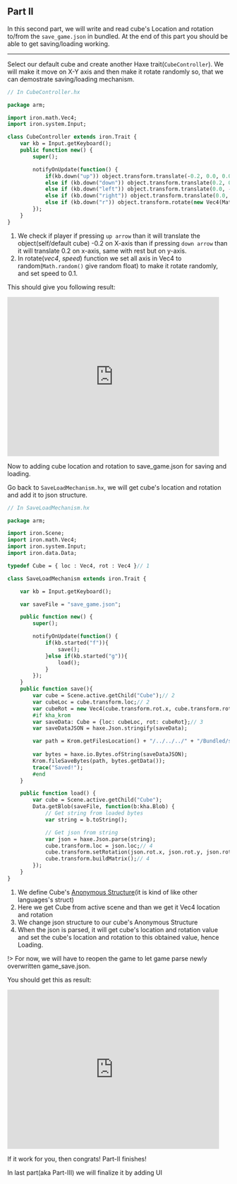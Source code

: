 ## Part II

In this second part, we will write and read cube's Location and rotation to/from the `save_game.json` in bundled. At the end of this part you should be able to get saving/loading working.

---

Select our default cube and create another Haxe trait(`CubeController`). We will make it move on X-Y axis and then make it rotate randomly so, that we can demostrate saving/loading mechanism.

```haxe
// In CubeController.hx

package arm;

import iron.math.Vec4;
import iron.system.Input;

class CubeController extends iron.Trait {
	var kb = Input.getKeyboard();
	public function new() {
		super();

		notifyOnUpdate(function() {
			if(kb.down("up")) object.transform.translate(-0.2, 0.0, 0.0);// 1
			else if (kb.down("down")) object.transform.translate(0.2, 0.0, 0.0);// 1
			else if (kb.down("left")) object.transform.translate(0.0, -0.2, 0.0);// 1
			else if (kb.down("right")) object.transform.translate(0.0, 0.2, 0.0);// 1
			else if (kb.down("r")) object.transform.rotate(new Vec4(Math.random(), Math.random(), Math.random()), 0.1);// 2
		});
	}
}
```
1. We check if player if pressing `up arrow` than it will translate the object(self/default cube) -0.2 on X-axis than if pressing `down arrow` than it will translate 0.2 on x-axis, same with rest but on y-axis.
2. In rotate(*vec4*, *speed*) function we set all axis in Vec4 to random(`Math.random()` give random float) to make it rotate randomly, and set speed to 0.1.

This should give you following result:

<iframe width="480" height="360" src="https://blackgoku36.github.io/armory-tutorials/docassets/save_load_8.mp4" frameborder="0"> </iframe>

Now to adding cube location and rotation to save_game.json for saving and loading.

Go back to `SaveLoadMechanism.hx`, we will get cube's location and rotation and add it to json structure.

```haxe
// In SaveLoadMechanism.hx

package arm;

import iron.Scene;
import iron.math.Vec4;
import iron.system.Input;
import iron.data.Data;

typedef Cube = { loc : Vec4, rot : Vec4 }// 1

class SaveLoadMechanism extends iron.Trait {

	var kb = Input.getKeyboard();

	var saveFile = "save_game.json";

	public function new() {
		super();

		notifyOnUpdate(function() {
            if(kb.started("f")){
                save();
            }else if(kb.started("g")){
                load();
            }
		});
	}
	public function save(){
		var cube = Scene.active.getChild("Cube");// 2
		var cubeLoc = cube.transform.loc;// 2
		var cubeRot = new Vec4(cube.transform.rot.x, cube.transform.rot.y, cube.transform.rot.z);// 2
		#if kha_krom
		var saveData: Cube = {loc: cubeLoc, rot: cubeRot};// 3
		var saveDataJSON = haxe.Json.stringify(saveData);

		var path = Krom.getFilesLocation() + "/../../../" + "/Bundled/save_game.json";
		
		var bytes = haxe.io.Bytes.ofString(saveDataJSON);
		Krom.fileSaveBytes(path, bytes.getData());
		trace("Saved!");
		#end
	}

	public function load() {
		var cube = Scene.active.getChild("Cube");
		Data.getBlob(saveFile, function(b:kha.Blob) {
			// Get string from loaded bytes
			var string = b.toString();

			// Get json from string
			var json = haxe.Json.parse(string);
			cube.transform.loc = json.loc;// 4
			cube.transform.setRotation(json.rot.x, json.rot.y, json.rot.z);// 4
			cube.transform.buildMatrix();// 4
		});
	}
}
```

1. We define Cube's [Anonymous Structure](https://haxe.org/manual/types-anonymous-structure.html)(it is kind of like other languages's struct)
2. Here we get Cube from active scene and than we get it Vec4 location and rotation
3. We change json structure to our cube's Anonymous Structure
4. When the json is parsed, it will get cube's location and rotation value and set the cube's location and rotation to this obtained value, hence Loading.

!> For now, we will have to reopen the game to let game parse newly overwritten game_save.json.

You should get this as result:

<iframe width="480" height="360" src="https://blackgoku36.github.io/armory-tutorials/docassets/save_load_9.mp4" frameborder="0"> </iframe>

If it work for you, then congrats! Part-II finishes!

In last part(aka Part-III) we will finalize it by adding UI